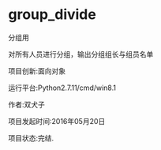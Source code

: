 # group_divide
分组用

对所有人员进行分组，输出分组组长与组员名单

项目创新:面向对象

运行平台:Python2.7.11/cmd/win8.1

作者:双犬子

项目发起时间:2016年05月20日

项目状态:完结.
